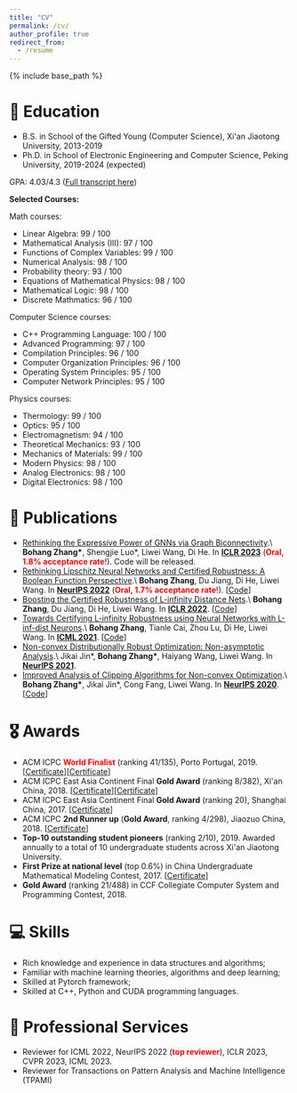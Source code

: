 ```yaml
---
title: "CV"
permalink: /cv/
author_profile: true
redirect_from:
  - /resume
---
```


{% include base_path %}

📖 Education
======
* B.S. in School of the Gifted Young (Computer Science), Xi'an Jiaotong University, 2013-2019
* Ph.D. in School of Electronic Engineering and Computer Science, Peking University, 2019-2024 (expected)

GPA: 4.03/4.3 ([Full transcript here](/files/transcript.pdf))

**Selected Courses:**

Math courses:
* Linear Algebra: 99 / 100
* Mathematical Analysis (III): 97 / 100
* Functions of Complex Variables: 99 / 100
* Numerical Analysis: 98 / 100
* Probability theory: 93 / 100
* Equations of Mathematical Physics: 98 / 100
* Mathematical Logic: 98 / 100
* Discrete Mathmatics: 96 / 100

Computer Science courses:
* C++ Programming Language: 100 / 100
* Advanced Programming: 97 / 100
* Compilation Principles: 96 / 100
* Computer Organization Principles: 96 / 100
* Operating System Principles: 95 / 100
* Computer Network Principles: 95 / 100

Physics courses:
* Thermology: 99 / 100
* Optics: 95 / 100
* Electromagnetism: 94 / 100
* Theoretical Mechanics: 93 / 100
* Mechanics of Materials: 99 / 100
* Modern Physics: 98 / 100
* Analog Electronics: 98 / 100
* Digital Electronics: 98 / 100

📝 Publications
======

* [Rethinking the Expressive Power of GNNs via Graph Biconnectivity](https://arxiv.org/abs/2301.09505).\\
**Bohang Zhang\***, Shengjie Luo\*, Liwei Wang, Di He. In [**ICLR 2023**](https://iclr.cc//Conferences/2023) (**<font color=red>Oral, 1.8% acceptance rate</font>**!). Code will be released.
* [Rethinking Lipschitz Neural Networks and Certified Robustness: A Boolean Function Perspective](https://arxiv.org/abs/2210.01787).\\
**Bohang Zhang**, Du Jiang, Di He, Liwei Wang. In [**NeurIPS 2022**](https://nips.cc/Conferences/2022) (**<font color=red>Oral, 1.7% acceptance rate</font>**!). \[[Code](https://github.com/zbh2047/SortNet)\]
* [Boosting the Certified Robustness of L-infinity Distance Nets](https://arxiv.org/abs/2110.06850).\\
**Bohang Zhang**, Du Jiang, Di He, Liwei Wang. In [**ICLR 2022**](https://iclr.cc/Conferences/2022). \[[Code](https://github.com/zbh2047/L_inf-dist-net-v2)\]
* [Towards Certifying L-infinity Robustness using Neural Networks with L-inf-dist Neurons](https://arxiv.org/abs/2102.05363).\\
**Bohang Zhang**, Tianle Cai, Zhou Lu, Di He, Liwei Wang. In [**ICML 2021**](https://icml.cc/Conferences/2021). \[[Code](https://github.com/zbh2047/L_inf-dist-net)\]
* [Non-convex Distributionally Robust Optimization: Non-asymptotic Analysis](https://arxiv.org/abs/2110.12459).\\
Jikai Jin\*, **Bohang Zhang\***, Haiyang Wang, Liwei Wang. In [**NeurIPS 2021**](https://nips.cc/Conferences/2021).
* [Improved Analysis of Clipping Algorithms for Non-convex Optimization](https://arxiv.org/abs/2010.02519).\\
**Bohang Zhang\***, Jikai Jin\*, Cong Fang, Liwei Wang. In [**NeurIPS 2020**](https://nips.cc/Conferences/2020). \[[Code](https://github.com/zbh2047/clipping-algorithms)\]

🎖 Awards
======
* ACM ICPC **<font color=red>World Finalist</font>** (ranking 41/135), Porto Portugal, 2019. \[[Certificate](/files/WorldFinalCertificate.pdf)\]\[[Certificate](/files/WorldFinalCertificateIndividual.pdf)\]
* ACM ICPC East Asia Continent Final **Gold Award** (ranking 8/382), Xi'an China, 2018. \[[Certificate](/files/ECFinalCertificateTeam.pdf)\]\[[Certificate](/files/ECFinalCertificate.pdf)\]
* ACM ICPC East Asia Continent Final **Gold Award** (ranking 20), Shanghai China, 2017. \[[Certificate](/files/ECFinalShanghaiCertificate.pdf)\]
* ACM ICPC **2nd Runner up** (**Gold Award**, ranking 4/298), Jiaozuo China, 2018. \[[Certificate](/files/JiaozuoCertificate.pdf)\]
* **Top-10 outstanding student pioneers** (ranking 2/10), 2019. Awarded annually to a total of 10 undergraduate students across Xi'an Jiaotong University.
* **First Prize at national level** (top 0.6%) in China Undergraduate Mathematical Modeling Contest, 2017. \[[Certificate](/files/MathModelingCertificate.pdf)\]
* **Gold Award** (ranking 21/488) in CCF Collegiate Computer System and Programming Contest, 2018.


💻 Skills
======
* Rich knowledge and experience in data structures and algorithms;
* Familiar with machine learning theories, algorithms and deep learning;
* Skilled at Pytorch framework;
* Skilled at C++, Python and CUDA programming languages.

🏫 Professional Services
======
* Reviewer for ICML 2022, NeurIPS 2022 (**<font color=red>top reviewer</font>**), ICLR 2023, CVPR 2023, ICML 2023.
* Reviewer for Transactions on Pattern Analysis and Machine Intelligence (TPAMI)